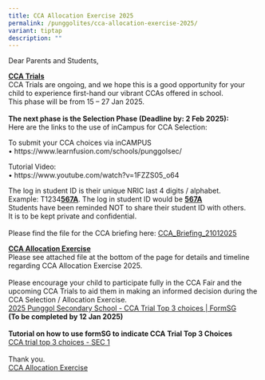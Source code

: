```yaml
---
title: CCA Allocation Exercise 2025
permalink: /punggolites/cca-allocation-exercise-2025/
variant: tiptap
description: ""
---
```

<p>Dear Parents and Students,
<br>
</p>
<p><strong><u>CCA Trials</u></strong>
<br>CCA Trials are ongoing, and we hope this is a good opportunity for your
child to experience first-hand our vibrant CCAs offered in school. &nbsp;
<br>This phase will be from 15 – 27 Jan 2025.
<br>
<br><strong>The next phase is the Selection Phase (Deadline by: 2 Feb 2025):</strong>
<br>Here are the links to the use of inCampus for CCA Selection:</p>
<p>To submit your CCA choices via inCAMPUS
<br>• <a rel="noopener noreferrer nofollow" target="_blank">https://www.learnfusion.com/schools/punggolsec/</a>
</p>
<p>Tutorial Video:
<br>•&nbsp;<a rel="noopener noreferrer nofollow" target="_blank">https://www.youtube.com/watch?v=1FZZS05_o64<br></a>
</p>
<p>The log in student ID is their unique NRIC last 4 digits / alphabet.
<br>Example: T1234<strong><u>567A</u></strong>. The log in student ID would
be <strong><u>567A</u></strong>
<br>Students have been reminded NOT to share their student ID with others.
<br>It is to be kept private and confidential.
<br>
<br>Please find the file for the CCA briefing here: <a href="/files/Third_CCA_Briefing_21012025_students.pdf" rel="noopener nofollow" target="_blank">CCA_Briefing_21012025</a>
</p>
<p><strong><u>CCA Allocation Exercise</u></strong>
<br>Please see attached file at the bottom of the page for details and timeline
regarding CCA Allocation Exercise 2025.
<br>
<br>Please encourage your child to participate fully in the CCA Fair and the
upcoming CCA Trials to aid them in making an informed decision during the
CCA Selection / Allocation Exercise.
<br><a href="https://form.gov.sg/677bab54f394560fffdbaf76" rel="noopener noreferrer nofollow" target="_blank">2025 Punggol Secondary School - CCA Trial Top 3 choices | FormSG</a>
<br><strong>(To be completed by 12 Jan 2025)</strong>
<br>
<br><strong>Tutorial on how to use formSG to indicate CCA Trial Top 3 Choices </strong>
<br><a href="https://www.youtube.com/watch?v=UzlbObpc2vY" rel="noopener noreferrer nofollow" target="_blank">CCA trial top 3 choices - SEC 1</a>
<br>
<br>Thank you.
<br><a href="/files/CCA_Briefing_07012025_students.pdf" rel="noopener nofollow" target="_blank">CCA Allocation Exercise</a>
</p>